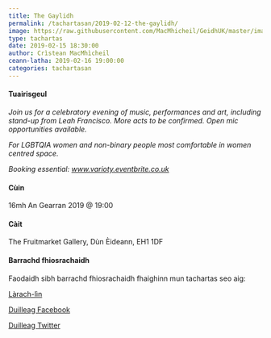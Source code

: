 ```yaml
---
title: The Gaylidh
permalink: /tachartasan/2019-02-12-the-gaylidh/
image: https://raw.githubusercontent.com/MacMhicheil/GeidhUK/master/images/2019-03-30-feis-proise-tar-ghneiteach-na-h-alba-2019.jpg
type: tachartas
date: 2019-02-15 18:30:00
author: Crìstean MacMhìcheil
ceann-latha: 2019-02-16 19:00:00
categories: tachartasan
---
```


#### Tuairisgeul

_Join us for a celebratory evening of music, performances and art, including stand-up from Leah Francisco. More acts to be confirmed. Open mic opportunities available._

_For LGBTQIA women and non-binary people most comfortable in women centred space._

_Booking essential: <a href="http://www.varioty.eventbrite.co.uk">www.varioty.eventbrite.co.uk</a>_

#### Cùin

16mh An Gearran 2019 @ 19:00

#### Càit

The Fruitmarket Gallery, Dùn Èideann, EH1 1DF

#### Barrachd fhiosrachaidh

Faodaidh sibh barrachd fhiosrachaidh fhaighinn mun tachartas seo aig:

[Làrach-lìn ](https://www.eventbrite.co.uk/e/trans-pride-scotland-in-dundee-tickets-54539907331)

[Duilleag Facebook ]()

[Duilleag Twitter ]()
